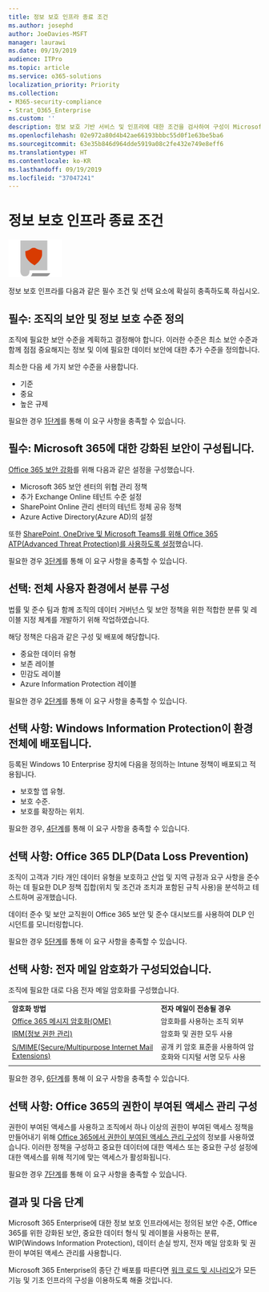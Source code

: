 ```yaml
---
title: 정보 보호 인프라 종료 조건
ms.author: josephd
author: JoeDavies-MSFT
manager: laurawi
ms.date: 09/19/2019
audience: ITPro
ms.topic: article
ms.service: o365-solutions
localization_priority: Priority
ms.collection:
- M365-security-compliance
- Strat_O365_Enterprise
ms.custom: ''
description: 정보 보호 기반 서비스 및 인프라에 대한 조건을 검사하여 구성이 Microsoft 365 Enterprise 요구 사항을 충족하는지 확인합니다.
ms.openlocfilehash: 02e972a80d4b42ae66193bbbc55d0f1e63be5ba6
ms.sourcegitcommit: 63e35b846d964dde5919a08c2fe432e749e8eff6
ms.translationtype: HT
ms.contentlocale: ko-KR
ms.lasthandoff: 09/19/2019
ms.locfileid: "37047241"
---
```

# <a name="information-protection-infrastructure-exit-criteria"></a>정보 보호 인프라 종료 조건

![](./media/deploy-foundation-infrastructure/infoprotection_icon-small.png)

정보 보호 인프라를 다음과 같은 필수 조건 및 선택 요소에 확실히 충족하도록 하십시오.

<a name="crit-infoprotect-step1"></a>
## <a name="required-security-and-information-protection-levels-for-your-organization-are-defined"></a>필수: 조직의 보안 및 정보 보호 수준 정의

조직에 필요한 보안 수준을 계획하고 결정해야 합니다. 이러한 수준은 최소 보안 수준과 함께 점점 중요해지는 정보 및 이에 필요한 데이터 보안에 대한 추가 수준을 정의합니다.

최소한 다음 세 가지 보안 수준을 사용합니다.

- 기준
- 중요
- 높은 규제

필요한 경우 [1단계](infoprotect-define-sec-infoprotect-levels.md)를 통해 이 요구 사항을 충족할 수 있습니다. 

<a name="crit-infoprotect-step3"></a>
## <a name="required-increased-security-for-microsoft-365-is-configured"></a>필수: Microsoft 365에 대한 강화된 보안이 구성됩니다.

[Office 365 보안 강화](https://docs.microsoft.com/office365/securitycompliance/tenant-wide-setup-for-increased-security)를 위해 다음과 같은 설정을 구성했습니다.

- Microsoft 365 보안 센터의 위협 관리 정책
- 추가 Exchange Online 테넌트 수준 설정
- SharePoint Online 관리 센터의 테넌트 정체 공유 정책
- Azure Active Directory(Azure AD)의 설정

또한 [SharePoint, OneDrive 및 Microsoft Teams를 위해 Office 365 ATP(Advanced Threat Protection)를 사용하도록 설정](https://docs.microsoft.com/office365/securitycompliance/turn-on-atp-for-spo-odb-and-teams)했습니다.

필요한 경우 [3단계](infoprotect-configure-increased-security-office-365.md)를 통해 이 요구 사항을 충족할 수 있습니다. 

<a name="crit-infoprotect-step2"></a>
## <a name="optional-classification-is-configured-across-your-environment"></a>선택: 전체 사용자 환경에서 분류 구성

법률 및 준수 팀과 함께 조직의 데이터 거버넌스 및 보안 정책을 위한 적합한 분류 및 레이블 지정 체계를 개발하기 위해 작업하였습니다. 

해당 정책은 다음과 같은 구성 및 배포에 해당합니다.

- 중요한 데이터 유형
- 보존 레이블
- 민감도 레이블
- Azure Information Protection 레이블

필요한 경우 [2단계](infoprotect-configure-classification.md)를 통해 이 요구 사항을 충족할 수 있습니다. 


<a name="crit-infoprotect-step4"></a>
## <a name="optional-windows-information-protection-is-deployed-across-your-environment"></a>선택 사항: Windows Information Protection이 환경 전체에 배포됩니다.

등록된 Windows 10 Enterprise 장치에 다음을 정의하는 Intune 정책이 배포되고 적용됩니다.

- 보호할 앱 유형.
- 보호 수준.
- 보호를 확장하는 위치.

필요한 경우, [4단계](infoprotect-deploy-windows-information-protection.md)를 통해 이 요구 사항을 충족할 수 있습니다. 

<a name="crit-infoprotect-step5"></a>
## <a name="optional-office-365-data-loss-prevention-dlp-is-deployed"></a>선택 사항: Office 365 DLP(Data Loss Prevention)

조직이 고객과 기타 개인 데이터 유형을 보호하고 산업 및 지역 규정과 요구 사항을 준수하는 데 필요한 DLP 정책 집합(위치 및 조건과 조치과 포함된 규칙 사용)을 분석하고 테스트하며 공개했습니다.

데이터 준수 및 보안 교직원이 Office 365 보안 및 준수 대시보드를 사용하여 DLP 인시던트를 모니터링합니다.

필요한 경우 [5단계](infoprotect-data-loss-prevention.md)를 통해 이 요구 사항을 충족할 수 있습니다. 

<a name="crit-infoprotect-step6"></a>
## <a name="optional-email-encryption-is-configured"></a>선택 사항: 전자 메일 암호화가 구성되었습니다.

조직에 필요한 대로 다음 전자 메일 암호화를 구성했습니다.

|||
|:-------|:-----|
| **암호화 방법** | **전자 메일이 전송될 경우** |
| [Office 365 메시지 암호화(OME)](https://docs.microsoft.com/Office365/SecurityCompliance/ome)  | 암호화를 사용하는 조직 외부 |
| [IRM(정보 권한 관리)](https://docs.microsoft.com/office365/SecurityCompliance/information-rights-management-in-exchange-online) | 암호화 및 권한 모두 사용 |
| [S/MIME(Secure/Multipurpose Internet Mail Extensions)](https://docs.microsoft.com/Exchange/policy-and-compliance/smime) | 공개 키 암호 표준을 사용하여 암호화와 디지털 서명 모두 사용 |
|||

필요한 경우, [6단계](infoprotect-email-encryption.md)를 통해 이 요구 사항을 충족할 수 있습니다.

<a name="crit-infoprotect-step7"></a>
## <a name="optional-configure-privileged-access-management-in-office-365"></a>선택 사항: Office 365의 권한이 부여된 액세스 관리 구성

권한이 부여된 액세스를 사용하고 조직에서 하나 이상의 권한이 부여된 액세스 정책을 만들어내기 위해 [Office 365에서 권한이 부여된 액세스 관리 구성](https://docs.microsoft.com/office365/securitycompliance/privileged-access-management-configuration)의 정보를 사용하였습니다. 이러한 정책을 구성하고 중요한 데이터에 대한 액세스 또는 중요한 구성 설정에 대한 액세스를 위해 적기에 맞는 액세스가 활성화됩니다.

필요한 경우 [7단계](infoprotect-configure-privileged-access-management.md)를 통해 이 요구 사항을 충족할 수 있습니다. 

## <a name="results-and-next-steps"></a>결과 및 다음 단계

Microsoft 365 Enterprise에 대한 정보 보호 인프라에서는 정의된 보안 수준, Office 365를 위한 강화된 보안, 중요한 데이터 형식 및 레이블을 사용하는 분류, WIP(Windows Information Protection), 데이터 손실 방지, 전자 메일 암호화 및 권한이 부여된 액세스 관리를 사용합니다.

Microsoft 365 Enterprise의 종단 간 배포를 따른다면 [워크 로드 및 시나리오](deploy-workloads.md)가 모든 기능 및 기초 인프라의 구성을 이용하도록 해줄 것입니다.
